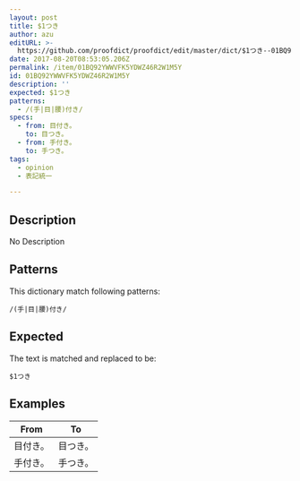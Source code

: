 ```yaml
---
layout: post
title: $1つき
author: azu
editURL: >-
  https://github.com/proofdict/proofdict/edit/master/dict/$1つき--01BQ92YWWVFK5YDWZ46R2W1M5Y.yml
date: 2017-08-20T08:53:05.206Z
permalink: /item/01BQ92YWWVFK5YDWZ46R2W1M5Y
id: 01BQ92YWWVFK5YDWZ46R2W1M5Y
description: ''
expected: $1つき
patterns:
  - /(手|目|腰)付き/
specs:
  - from: 目付き。
    to: 目つき。
  - from: 手付き。
    to: 手つき。
tags:
  - opinion
  - 表記統一

---
```


## Description

No Description 

## Patterns

This dictionary match following patterns:

    /(手|目|腰)付き/

## Expected

The text is matched and replaced to be:

    $1つき

## Examples

| From | To   |
| ---- | ---- |
| 目付き。 | 目つき。 |
| 手付き。 | 手つき。 |
